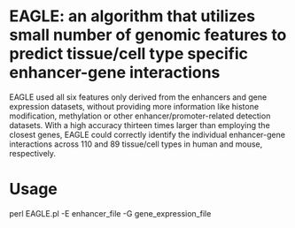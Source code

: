 # EAGLE: an algorithm that utilizes small number of genomic features to predict tissue/cell type specific enhancer-gene interactions
EAGLE used all six features only derived from the enhancers and gene expression datasets, without providing more information like histone modification, methylation or other enhancer/promoter-related detection datasets. With a high accuracy thirteen times larger than employing the closest genes, EAGLE could correctly identify the individual enhancer-gene interactions across 110 and 89 tissue/cell types in human and mouse, respectively. 

# Usage
perl EAGLE.pl -E enhancer_file -G gene_expression_file

